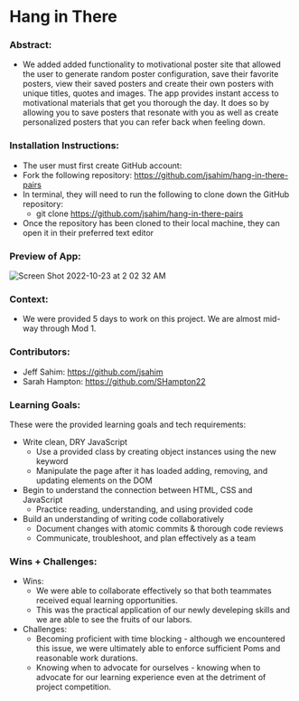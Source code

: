 # Hang in There  

### Abstract:
[//]: <> (Briefly describe what you built and its features. What problem is the app solving? How does this application solve that problem?)
- We added added functionality to motivational poster site that allowed the user to generate random poster configuration, save their favorite posters, view their saved posters and create their own posters with unique titles, quotes and images. The app provides instant access to motivational materials that get you thorough the day. It does so by allowing you to save posters that resonate with you as well as create personalized posters that you can refer back when feeling down.

### Installation Instructions:
[//]: <> (What steps does a person have to take to get your app cloned down and running?)
- The user must first create GitHub account: 
- Fork the following repository: https://github.com/jsahim/hang-in-there-pairs
- In terminal, they will need to run the following to clone down the GitHub repository:
    - git clone https://github.com/jsahim/hang-in-there-pairs
- Once the repository has been cloned to their local machine, they can open it in their preferred text editor

### Preview of App:
[//]: <> (Provide ONE gif or screenshot of your application - choose the "coolest" piece of functionality to show off.)
![Screen Shot 2022-10-23 at 2 02 32 AM](https://user-images.githubusercontent.com/107663888/197376736-2da93561-a2fb-4bf5-acf0-7c0604a5e477.png)

### Context:
[//]: <> (Give some context for the project here. How long did you have to work on it? How far into the Turing program are you?)
- We were provided 5 days to work on this project. We are almost mid-way through Mod 1. 

### Contributors:
[//]: <> (Who worked on this application? Link to their GitHubs.)
- Jeff Sahim: https://github.com/jsahim
- Sarah Hampton: https://github.com/SHampton22

### Learning Goals:
[//]: <> (What were the learning goals of this project? What tech did you work with?)
These were the provided learning goals and tech requirements:
- Write clean, DRY JavaScript
    - Use a provided class by creating object instances using the new keyword
    - Manipulate the page after it has loaded adding, removing, and updating elements on the DOM
- Begin to understand the connection between HTML, CSS and JavaScript
    - Practice reading, understanding, and using provided code
- Build an understanding of writing code collaboratively
    - Document changes with atomic commits & thorough code reviews
    - Communicate, troubleshoot, and plan effectively as a team

### Wins + Challenges:
[//]: <> (What are 2-3 wins you have from this project? What were some challenges you faced - and how did you get over them?)
- Wins:
    - We were able to collaborate effectively so that both teammates received equal learning opportunities.
    - This was the practical application of our newly develeping skills and we are able to see the fruits of our labors.
- Challenges:
    - Becoming proficient with time blocking - although we encountered this issue, we were ultimately able to enforce sufficient Poms and reasonable work durations.
    - Knowing when to advocate for ourselves - knowing when to advocate for our learning experience even at the detriment of project competition.
